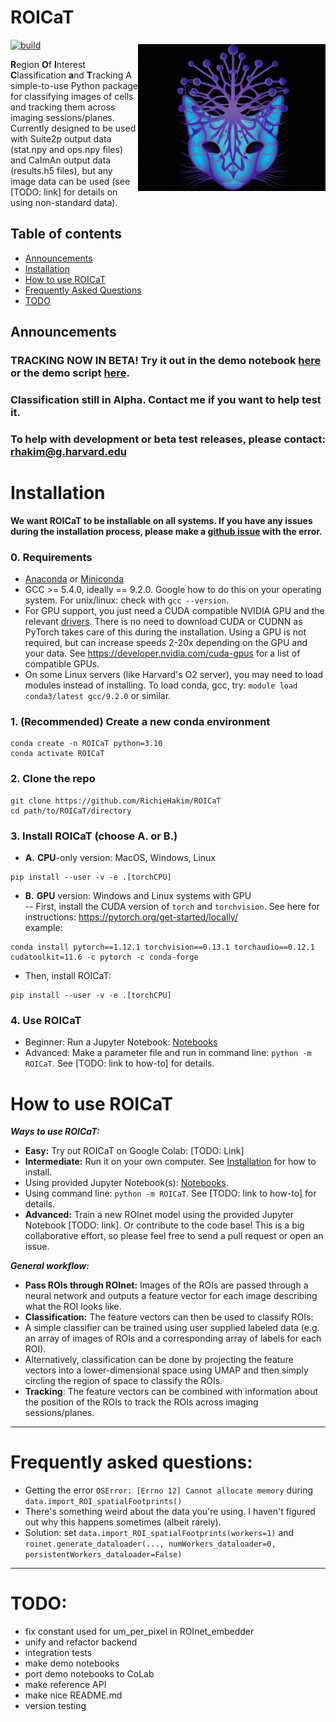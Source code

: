# ROICaT <img src="logo.png"  width="300"  title="ROICaT"  alt="ROICaT"  align="right"  vspace = "60">

<!-- badges -->
[![build](https://github.com/RichieHakim/ROICaT/actions/workflows/.github/workflows/build.yml/badge.svg)](https://github.com/RichieHakim/ROICaT/actions/workflows/build.yml) 


**R**egion **O**f **I**nterest **C**lassification **a**nd **T**racking
A simple-to-use Python package for classifying images of cells and tracking them across imaging sessions/planes.
Currently designed to be used with Suite2p output data (stat.npy and ops.npy files) and CaImAn output data (results.h5 files), but any image data can be used (see [TODO: link] for details on using non-standard data).

## Table of contents
- [Announcements](#Announcements)<br>
- [Installation](#Installation)<br>
- [How to use ROICaT](#HowTo)<br>
- [Frequently Asked Questions](#FAQs)<br>
- [TODO](#TODO)<br>

## Announcements

### TRACKING NOW IN BETA! Try it out in the demo notebook [here](https://github.com/RichieHakim/ROICaT/blob/main/notebooks/tracking_interactive_notebook.ipynb) or the demo script [here](https://github.com/RichieHakim/ROICaT/blob/main/notebooks/tracking_scripted_notebook.ipynb).
### Classification still in Alpha. Contact me if you want to help test it.
### To help with development or beta test releases, please contact: rhakim@g.harvard.edu

# Installation
**We want ROICaT to be installable on all systems. If you have any issues during the installation process, please make a [github issue](https://github.com/RichieHakim/ROICaT/issues) with the error.**

### 0. Requirements
- [Anaconda](https://www.anaconda.com/distribution/) or [Miniconda](https://docs.conda.io/en/latest/miniconda.html)<br>
- GCC >= 5.4.0, ideally == 9.2.0. Google how to do this on your operating system. For unix/linux: check with `gcc --version`.<br>
- For GPU support, you just need a CUDA compatible NVIDIA GPU and the relevant [drivers](https://www.nvidia.com/Download/index.aspx?lang=en-us). There is no need to download CUDA or CUDNN as PyTorch takes care of this during the installation. Using a GPU is not required, but can increase speeds 2-20x depending on the GPU and your data. See https://developer.nvidia.com/cuda-gpus for a list of compatible GPUs.
- On some Linux servers (like Harvard's O2 server), you may need to load modules instead of installing. To load conda, gcc, try: `module load conda3/latest gcc/9.2.0` or similar.<br>

### 1. (Recommended) Create a new conda environment
```
conda create -n ROICaT python=3.10
conda activate ROICaT
```

### 2. Clone the repo
```
git clone https://github.com/RichieHakim/ROICaT
cd path/to/ROICaT/directory
```

<!-- ### 2. (Optional) Update base conda environment
**`conda update -n base -c defaults conda python=3.10`**<br>
If you are on OSX or the above fails, try:\
**`conda update -n base conda python=3.10`**<br>

### 3. Install dependencies (choose either 3A or 3B)
>Make sure current directory is the ROICaT repo directory (`cd path/to/ROICaT/directory`)<br>
>Note: If you are on a server and wish to install the GPU version, it might be necessary to load CUDA modules first using something like `module load gcc/9.2.0 cuda/11.2`.<br>
>If you get errors about GCC version, make sure you have version >=5.4.0. Check with `gcc --version`. On some Linux servers (like Harvard's O2 server), you may need to run `module load gcc/9.2.0` or similar.<br>

#### 3A. Install dependencies with GPU support (recommended)<br>
**`conda env create --file environment_GPU.yml`**<br>

#### 3B. Install dependencies with only CPU support<br>
**`conda env create --file environment_CPU_only.yml`**<br>

> If you'd like to give a custom name to the environment: `conda env create -n my_env_name --file environment_chooseGPUorCPUfile_.yml`<br>
> If you'd like to install environment into a different directory: ` conda env create --file environment_chooseGPUorCPUfile.yml --prefix /path/to/virtual/environment`<br> -->


### 3. Install ROICaT (choose A. or B.)<br>
-  **A.** **CPU**-only version: MacOS, Windows, Linux<br>
```
pip install --user -v -e .[torchCPU]
```

-  **B.** **GPU** version: Windows and Linux systems with GPU<br>
  -- First, install the CUDA version of `torch` and `torchvision`. See here for instructions: https://pytorch.org/get-started/locally/<br>
example: 
```
conda install pytorch==1.12.1 torchvision==0.13.1 torchaudio==0.12.1 cudatoolkit=11.6 -c pytorch -c conda-forge
```
- Then, install ROICaT:
```
pip install --user -v -e .[torchCPU]
```

### 4. Use ROICaT<br>
- Beginner: Run a Jupyter Notebook: [Notebooks](https://github.com/RichieHakim/ROICaT/tree/main/notebooks)<br>
- Advanced: Make a parameter file and run in command line: `python -m ROICaT`. See [TODO: link to how-to] for details.<br>

# <a name="HowTo"></a>How to use ROICaT
  ***Ways to use ROICaT:***
-  **Easy:** Try out ROICaT on Google Colab: [TODO: Link]
-  **Intermediate:** Run it on your own computer. See [Installation](#Installation) for how to install.
- Using provided Jupyter Notebook(s): [Notebooks](https://github.com/RichieHakim/ROICaT/tree/main/notebooks).
- Using command line: `python -m ROICaT`. See [TODO: link to how-to] for details.
-  **Advanced:** Train a new ROInet model using the provided Jupyter Notebook [TODO: link]. Or contribute to the code base! This is a big collaborative effort, so please feel free to send a pull request or open an issue.

***General workflow:***
- **Pass ROIs through ROInet:** Images of the ROIs are passed through a neural network and outputs a feature vector for each image describing what the ROI looks like.
-  **Classification:** The feature vectors can then be used to classify ROIs:
- A simple classifier can be trained using user supplied labeled data (e.g. an array of images of ROIs and a corresponding array of labels for each ROI).
- Alternatively, classification can be done by projecting the feature vectors into a lower-dimensional space using UMAP and then simply circling the region of space to classify the ROIs.
-  **Tracking**: The feature vectors can be combined with information about the position of the ROIs to track the ROIs across imaging sessions/planes.

-------------
# <a name="FAQs"></a>Frequently asked questions:
- Getting the error `OSError: [Errno 12] Cannot allocate memory` during `data.import_ROI_spatialFootprints()`
- There's something weird about the data you're using. I haven't figured out why this happens sometimes (albeit rarely).
- Solution: set `data.import_ROI_spatialFootprints(workers=1)` and `roinet.generate_dataloader(..., numWorkers_dataloader=0, persistentWorkers_dataloader=False)`

-------------
# TODO:
- fix constant used for um_per_pixel in ROInet_embedder
- unify and refactor backend
- integration tests
- make demo notebooks
- port demo notebooks to CoLab
- make reference API
- make nice README.md
- version testing
